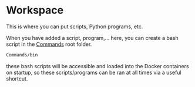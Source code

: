 # Workspace

This is where you can put scripts, Python programs, etc.

When you have added a script, program,... here, you can create a bash script in the [Commands](https://github.com/andyindemans/Docker-Framework/tree/main/Commands/bin)  root folder.
```bash
Commands/bin
```

these bash scripts will be accessible and loaded into the Docker containers on startup, so these scripts/programs can be ran at all times via a useful shortcut.
